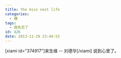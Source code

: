 ```yaml
---
title: the miss next life
categories:
  - 槽
tags:
  - 我失恋了
id: 426
date: 2013-11-29 23:44:53
---
```


[xiami id="374917"]来生缘 -- 刘德华[/xiami] 说到心里了。
